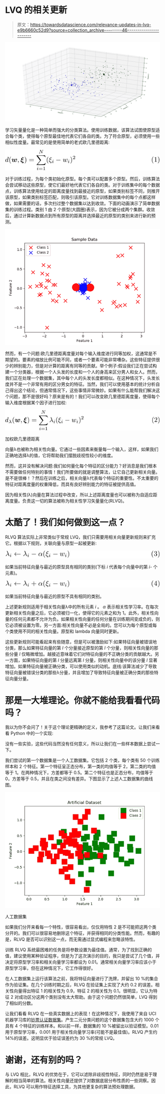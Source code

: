 # LVQ 的相关更新

> 原文：<https://towardsdatascience.com/relevance-updates-in-lvq-e9b6660c52d9?source=collection_archive---------46----------------------->

![](img/05612a08f82453ec3a5a4b43fddc2415.png)

学习矢量量化是一种简单而强大的分类算法。使用训练数据，该算法试图使原型适合每个类，使得每个原型最佳地代表它们各自的类。为了符合原型，必须使用一些相似性度量。最常见的是使用简单的老式欧几里德距离:

![](img/fee5fd8d3b6276dfedd87551d75378f2.png)

对于训练过程，为每个类初始化原型。每个类可以配置多个原型。然后，训练算法会尝试移动这些原型，使它们最好地代表它们各自的类。对于训练集中的每个数据点，训练算法使用给定的距离度量找到最接近的原型，如果类别标签不同，则推开该原型，如果类别标签匹配，则吸引该原型。它对训练数据集中的每个点都这样做，如果需要的话，多次扫过整个数据集以达到收敛。下面的动画演示了简单数据集的训练过程。类别 1 由 2 个原型(大圆圈)表示，因为它被分成两个集群。收敛后，通过计算新数据点到所有原型的距离并选择最近的原型的类别来进行新的预测。

![](img/ea54649c1234a470ad15c6f8ef23f870.png)

然而，有一个问题:欧几里德距离度量对每个输入维度进行同等加权，这通常是不期望的。要素的缩放比例可能不同，或者一个要素可能非常嘈杂。这些特征提供很少的辨别能力，但是对计算的距离有同等的贡献。举个例子:假设我们正在尝试构建一个分类器，根据一个人头发的长度和一个人的身高来区分男人和女人。然而，我们正在处理一个数据集，其中每个人的头发长度都相似。在这种情况下，头发长度并不是一个非常有用的区分男女的特征。当然，我们可以使用基本的统计分析自己得出这个结论，但通常情况下，这些事情非常微妙。如果有什么能帮我们解决这个问题，那不是很好吗？原来是有的！我们可以改变欧几里德距离度量，使得每个输入维度根据某个因子进行加权:

![](img/64053f7bbe8ea62d032193111025bf4a.png)

加权欧几里德距离

向量λ也被称为相关性向量。它通过一些因素来衡量每一个输入，这样，如果我们正确地选择λ的值，它将帮助我们摆脱歧视性较小的维度。

然而，这并没有解决问题:我们如何量化每个特征的区分能力？好消息是我们根本不需要做任何特别的事情！我们所要做的就是调整算法，让它自己更新相关向量。是不是很棒！？然后在训练之后，相关向量λ代表每个特征的重要性。不太重要的特征对距离度量的权重降低，而具有良好辨别能力的特征被提供高值。

因为相关性(λ)向量在算法过程中改变，所以上述距离度量也可以被称为自适应距离度量。负责这一切的算法被称为相关性学习矢量量化(RLVQ)。

# 太酷了！我们如何做到这一点？

RLVQ 算法实际上非常类似于常规 LVQ，我们只需要用相关向量更新规则来扩充它。根据以下规则，关联向量与原型一起被更新:

![](img/69205af84b43209b583f9d3b27763e1e.png)

如果当前特征向量与最近的原型具有相同的类别(下标 *i* 代表每个向量中的第 *i-* 个元素)。

![](img/e3efa59dd6d2edfbb9817087616f448c.png)

如果当前特征向量与最近的原型不具有相同的类别。

上述更新规则适用于相关性向量λ中的所有元素 *i* 。 *α* 表示相关性学习率。在每次更新相关性向量之后，它必须被归一化，使得它的元素之和为 1。此外，相关性向量的任何元素都不允许为负。如果相关性向量的任何分量在训练期间变成负的，则它必须被设置为零。另一方面:相关性向量不必是全局的。您可以为每个原型或每个类使用不同的相关性向量。原型和 lambda 向量同时更新。

这些更新规则可能看起来有些随意，但是可以被激励如下:如果特征向量被错误地分类，那么如果特征向量的第 *l* 个分量接近原型的第 *l* 个分量，则相关性向量的那些分量 *l* 仅略微增加。越接近意味着它们对特征向量的不正确分类的贡献越大。另一方面，如果特征向量的第 *l* 分量远离第 *l* 分量，则相关性向量中的该分量 *l* 显著增加。如果特征向量被正确分类，可以使用类似的动机。底线:该算法减少了导致特征向量被错误分类的那些λ分量，并且增加了导致特征向量被正确分类的那些特征向量分量。

# 那是一大堆理论。你就不能给我看看代码吗？

我以为你不会问了！关于这个理论更精确的定义，我参考了这篇论文。让我们来看看 Python 中的一个实现:

没有一些实验，这些代码当然没有任何意义，所以让我们在一些样本数据上尝试一下。

我们尝试的第一个数据集是一个人工数据集。它包括 2 个类，每个类有 50 个训练样本和 2 个特征。第一个特征呈正态分布，第一类的均值等于 2，第二类的均值等于 1。在两种情况下，方差都等于 0.5。第二个特征也是正态分布，均值等于 0，方差等于 0.5，并且在类之间没有差异。下图显示了上述人工数据集的曲线图。

![](img/9932e3fae28de58d8150037b938629b0.png)

人工数据集

如果我们分开来看每一个特性，很容易看出，仅仅用特性 2 是不可能把这两个类分开的。我们可以很容易地删除这个特征，并获得相同的分类性能。然而，有趣的是，RLVQ 是否可以识别这一点，而无需通过显式编程来忽略该特性。

训练 RLVQ 系统最困难的任务是将参数设置为最佳值。通常，为了找到正确的值，建议使用某种验证程序，但是为了这次演示的目的，我只是尝试了几个值，并决定将原型学习率和相关向量学习率都设为 0.01。通常相关向量学习率应该小于原型学习率，但在这种情况下，它工作得很好。

在人工数据集上运行该算法之前，我将特征向量进行了洗牌，并留出 10 %的集合作为验证集。在几个训练时期之后，RLVQ 在验证集上实现了大约 0.2 的误差。相关性向量得出特征 1 的相关性为 0.9，特征 2 的相关性为 0.1。很明显，它认为特征 2 对成功区分这两个类别没有太大帮助。由于这个问题仍然很简单，LVQ 得到了相似的分数。

让我们看看 RLVQ 在一些真实数据上的表现！在这种情况下，我使用了来自 UCI 机器学习库的[钞票认证数据集](https://archive.ics.uci.edu/ml/datasets/banknote+authentication)。产生二元分类问题的这个数据集包含大约 1000 个具有 4 个特征的训练样本。和以前一样，数据集的 10 %被留出以验证模型。0.01 用于原型学习率，0.001 用于相关性向量学习率(可能不是最佳值)。RLVQ 产生约 14%的误差。这明显优于验证误差约为 30 %的常规 LVQ。

# 谢谢，还有别的吗？

与 LVQ 相比，RLVQ 的优势在于，它可以滤除非歧视性特征，同时仍然是易于理解的相当简单的算法。相关性向量还提供了对数据底层分布性质的一些洞察。因此，RLVQ 可以用作特征选择工具，为其他更复杂的算法预处理数据。